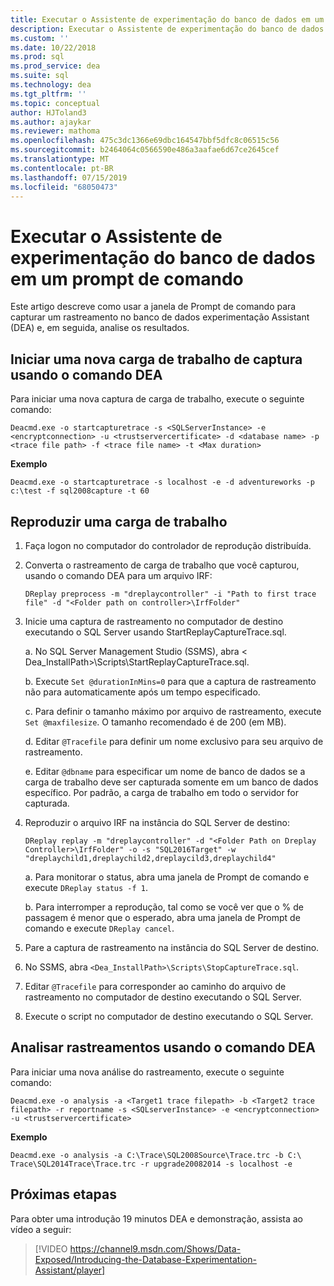 ```yaml
---
title: Executar o Assistente de experimentação do banco de dados em um prompt de comando para atualizações do SQL Server
description: Executar o Assistente de experimentação do banco de dados em um prompt de comando
ms.custom: ''
ms.date: 10/22/2018
ms.prod: sql
ms.prod_service: dea
ms.suite: sql
ms.technology: dea
ms.tgt_pltfrm: ''
ms.topic: conceptual
author: HJToland3
ms.author: ajaykar
ms.reviewer: mathoma
ms.openlocfilehash: 475c3dc1366e69dbc164547bbf5dfc8c06515c56
ms.sourcegitcommit: b2464064c0566590e486a3aafae6d67ce2645cef
ms.translationtype: MT
ms.contentlocale: pt-BR
ms.lasthandoff: 07/15/2019
ms.locfileid: "68050473"
---
```

# <a name="run-database-experimentation-assistant-at-a-command-prompt"></a>Executar o Assistente de experimentação do banco de dados em um prompt de comando

Este artigo descreve como usar a janela de Prompt de comando para capturar um rastreamento no banco de dados experimentação Assistant (DEA) e, em seguida, analise os resultados. 

## <a name="start-a-new-workload-capture-by-using-the-dea-command"></a>Iniciar uma nova carga de trabalho de captura usando o comando DEA

Para iniciar uma nova captura de carga de trabalho, execute o seguinte comando:

`Deacmd.exe -o startcapturetrace -s <SQLServerInstance> -e <encryptconnection> -u <trustservercertificate> -d <database name> -p <trace file path> -f <trace file name> -t <Max duration>`

**Exemplo**

`Deacmd.exe -o startcapturetrace -s localhost -e -d adventureworks -p c:\test -f sql2008capture -t 60`

## <a name="replay-a-workload"></a>Reproduzir uma carga de trabalho

1.  Faça logon no computador do controlador de reprodução distribuída.
2.  Converta o rastreamento de carga de trabalho que você capturou, usando o comando DEA para um arquivo IRF:

    `DReplay preprocess -m "dreplaycontroller" -i "Path to first trace file" -d "<Folder path on controller>\IrfFolder"`

3.  Inicie uma captura de rastreamento no computador de destino executando o SQL Server usando StartReplayCaptureTrace.sql.
       
    a.  No SQL Server Management Studio (SSMS), abra < Dea_InstallPath\>\Scripts\StartReplayCaptureTrace.sql.
    
    b.  Execute `Set @durationInMins=0` para que a captura de rastreamento não para automaticamente após um tempo especificado.
    
    c.  Para definir o tamanho máximo por arquivo de rastreamento, execute `Set @maxfilesize`. O tamanho recomendado é de 200 (em MB).
    
    d.  Editar `@Tracefile` para definir um nome exclusivo para seu arquivo de rastreamento.
    
    e.  Editar `@dbname` para especificar um nome de banco de dados se a carga de trabalho deve ser capturada somente em um banco de dados específico. Por padrão, a carga de trabalho em todo o servidor for capturada. 
4.  Reproduzir o arquivo IRF na instância do SQL Server de destino:

    `DReplay replay -m "dreplaycontroller" -d "<Folder Path on Dreplay Controller>\IrfFolder" -o -s "SQL2016Target" -w "dreplaychild1,dreplaychild2,dreplaycild3,dreplaychild4"`
        
    a.  Para monitorar o status, abra uma janela de Prompt de comando e execute `DReplay status -f 1`.
        
    b.  Para interromper a reprodução, tal como se você ver que o % de passagem é menor que o esperado, abra uma janela de Prompt de comando e execute `DReplay cancel`.

5.  Pare a captura de rastreamento na instância do SQL Server de destino.
6.  No SSMS, abra `<Dea_InstallPath>\Scripts\StopCaptureTrace.sql`.
7.  Editar `@Tracefile` para corresponder ao caminho do arquivo de rastreamento no computador de destino executando o SQL Server.
8.  Execute o script no computador de destino executando o SQL Server.

## <a name="analyze-traces-by-using-the-dea-command"></a>Analisar rastreamentos usando o comando DEA

Para iniciar uma nova análise do rastreamento, execute o seguinte comando:

`Deacmd.exe -o analysis -a <Target1 trace filepath> -b <Target2 trace filepath> -r reportname -s <SQLserverInstance> -e <encryptconnection> -u <trustservercertificate>`

**Exemplo**

`Deacmd.exe -o analysis -a C:\Trace\SQL2008Source\Trace.trc -b C:\ Trace\SQL2014Trace\Trace.trc -r upgrade20082014 -s localhost -e`

## <a name="next-steps"></a>Próximas etapas

Para obter uma introdução 19 minutos DEA e demonstração, assista ao vídeo a seguir:

> [!VIDEO https://channel9.msdn.com/Shows/Data-Exposed/Introducing-the-Database-Experimentation-Assistant/player]
